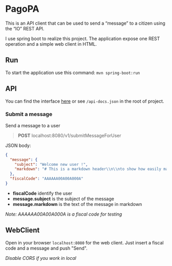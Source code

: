 # PagoPA
This is an API client that can be used to send a “message” to a citizen using the “IO” REST API.

I use spring boot to realize this project. The application expose one REST operation and a simple web client in HTML.
## Run
To start the application use this command: `mvn spring-boot:run`

## API
You can find the interface [here](https://app.swaggerhub.com/apis/jacopo1395/io-client_api/1.0.0) or see `/api-docs.json` in the root of project.

### Submit a message
Send a message to a user

> **POST** localhost:8080/v1/submitMessageForUser

JSON body:
``` json
{
  "message": {
    "subject": "Welcome new user !",
    "markdown": "# This is a markdown header\\n\\nto show how easily markdown can be converted to **HTML**\\n\\nRemember: this has to be a long text."
  },
  "fiscalCode": "AAAAAA00A00A000A"
}
```

- **fiscalCode** identify the user 
- **message.subject** is the subject of the message
- **message.markdown** is the text of the message in markdown

_Note: AAAAAA00A00A000A is a fiscal code for testing_


## WebClient
Open in your browser `localhost:8080` for the web client. Just insert a fiscal code and a message and push "Send".

_Disable CORS if you work in local_
